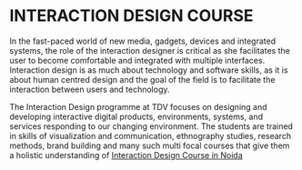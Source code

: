 # INTERACTION DESIGN COURSE

In the fast-paced world of new media, gadgets, devices and integrated systems, the role of the interaction designer is critical as she facilitates the user to become comfortable and integrated with multiple interfaces. Interaction design is as much about technology and software skills, as it is about human centred design and the goal of the field is to facilitate the interaction between users and technology.

The Interaction Design programme at TDV focuses on designing and developing interactive digital products, environments, systems, and services responding to our changing environment. The students are trained in skills of visualization and communication, ethnography studies, research methods, brand building and many such multi focal courses that give them a holistic understanding of <a href="http://bit.ly/2PVIkFV">Interaction Design Course in Noida</a> 

